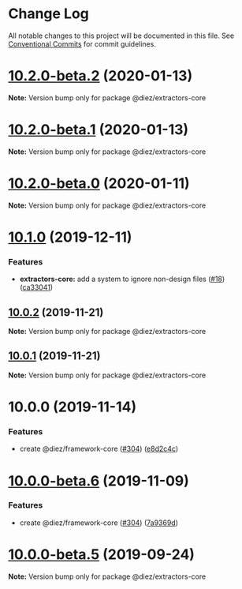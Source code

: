 # Change Log

All notable changes to this project will be documented in this file.
See [Conventional Commits](https://conventionalcommits.org) for commit guidelines.

# [10.2.0-beta.2](https://github.com/diez/diez/compare/v10.2.0-beta.1...v10.2.0-beta.2) (2020-01-13)

**Note:** Version bump only for package @diez/extractors-core





# [10.2.0-beta.1](https://github.com/diez/diez/compare/v10.2.0-beta.0...v10.2.0-beta.1) (2020-01-13)

**Note:** Version bump only for package @diez/extractors-core





# [10.2.0-beta.0](https://github.com/diez/diez/compare/v10.1.0...v10.2.0-beta.0) (2020-01-11)

**Note:** Version bump only for package @diez/extractors-core





# [10.1.0](https://github.com/diez/diez/compare/v10.0.2...v10.1.0) (2019-12-11)


### Features

* **extractors-core:** add a system to ignore non-design files ([#18](https://github.com/diez/diez/issues/18)) ([ca33041](https://github.com/diez/diez/commit/ca33041))





## [10.0.2](https://github.com/diez/diez/compare/v10.0.1...v10.0.2) (2019-11-21)

**Note:** Version bump only for package @diez/extractors-core





## [10.0.1](https://github.com/diez/diez/compare/v10.0.0...v10.0.1) (2019-11-21)

**Note:** Version bump only for package @diez/extractors-core





# 10.0.0 (2019-11-14)


### Features

* create @diez/framework-core ([#304](https://github.com/diez/diez/issues/304)) ([e8d2c4c](https://github.com/diez/diez/commit/e8d2c4c))





# [10.0.0-beta.6](https://github.com/diez/diez/compare/v10.0.0-beta.5...v10.0.0-beta.6) (2019-11-09)


### Features

* create @diez/framework-core ([#304](https://github.com/diez/diez/issues/304)) ([7a9369d](https://github.com/diez/diez/commit/7a9369d))





# [10.0.0-beta.5](https://github.com/diez/diez/compare/v10.0.0-beta.4...v10.0.0-beta.5) (2019-09-24)

**Note:** Version bump only for package @diez/extractors-core
